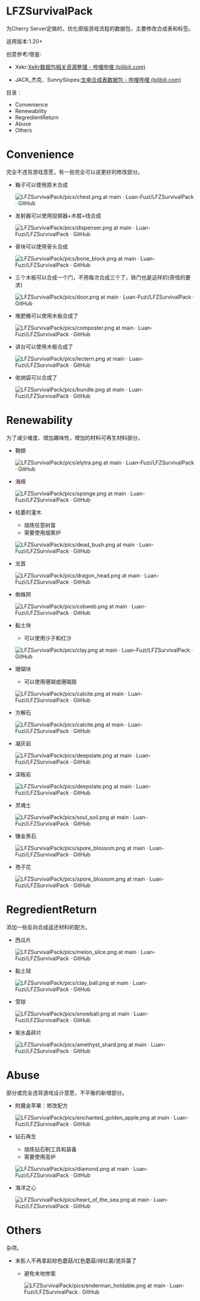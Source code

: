 # LFZSurvivalPack

为Cherry Server定做的，优化原版游戏流程的数据包，主要修改合成表和标签。

适用版本:1.20+

创意参考/借鉴:

+ Xekr:[XeKr数据包相关资源整理 - 哔哩哔哩 (bilibili.com)](https://www.bilibili.com/read/cv12992062)

+ JACK_杰克、SunnySlopes:[生电合成表数据包 - 哔哩哔哩 (bilibili.com)](https://www.bilibili.com/read/cv23925444)

目录：

+ Convenience
+ Renewability
+ RegredientReturn
+ Abuse
+ Others





# Convenience

完全不违背游戏意愿，有一些完全可以说更好的修改部分。



+ 箱子可以使用原木合成

  ![LFZSurvivalPack/pics/chest.png at main · Luan-Fuzi/LFZSurvivalPack · GitHub](https://github.com/Luan-Fuzi/LFZSurvivalPack/blob/main/pics/chest.png)

+ 发射器可以使用投掷器+木棍+线合成

  ![LFZSurvivalPack/pics/dispenser.png at main · Luan-Fuzi/LFZSurvivalPack · GitHub](https://github.com/Luan-Fuzi/LFZSurvivalPack/blob/main/pics/dispenser.png)

+ 骨块可以使用骨头合成

  ![LFZSurvivalPack/pics/bone_block.png at main · Luan-Fuzi/LFZSurvivalPack · GitHub](https://github.com/Luan-Fuzi/LFZSurvivalPack/blob/main/pics/bone_block.png)

+ 三个木板可以合成一个门，不用每次合成三个了，铁门也是这样的(奇怪的要求)

  ![LFZSurvivalPack/pics/door.png at main · Luan-Fuzi/LFZSurvivalPack · GitHub](https://github.com/Luan-Fuzi/LFZSurvivalPack/blob/main/pics/door.png)

+ 堆肥桶可以使用木板合成了

  ![LFZSurvivalPack/pics/composter.png at main · Luan-Fuzi/LFZSurvivalPack · GitHub](https://github.com/Luan-Fuzi/LFZSurvivalPack/blob/main/pics/composter.png)

+ 讲台可以使用木板合成了

  ![LFZSurvivalPack/pics/lectern.png at main · Luan-Fuzi/LFZSurvivalPack · GitHub](https://github.com/Luan-Fuzi/LFZSurvivalPack/blob/main/pics/lectern.png)

+ 收纳袋可以合成了

  ![LFZSurvivalPack/pics/bundle.png at main · Luan-Fuzi/LFZSurvivalPack · GitHub](https://github.com/Luan-Fuzi/LFZSurvivalPack/blob/main/pics/bundle.png)

# Renewability

为了减少难度、增加趣味性，增加的材料可再生材料部分。



+ 鞘翅

  ![LFZSurvivalPack/pics/elytra.png at main · Luan-Fuzi/LFZSurvivalPack · GitHub](https://github.com/Luan-Fuzi/LFZSurvivalPack/blob/main/pics/elytra.png)

+ 海绵

  ![LFZSurvivalPack/pics/sponge.png at main · Luan-Fuzi/LFZSurvivalPack · GitHub](https://github.com/Luan-Fuzi/LFZSurvivalPack/blob/main/pics/sponge.png)

+ 枯萎的灌木

  + 熔炼任意树苗
  + 需要使用烟熏炉

  ![LFZSurvivalPack/pics/dead_bush.png at main · Luan-Fuzi/LFZSurvivalPack · GitHub](https://github.com/Luan-Fuzi/LFZSurvivalPack/blob/main/pics/dead_bush.png)

+ 龙首

  ![LFZSurvivalPack/pics/dragon_head.png at main · Luan-Fuzi/LFZSurvivalPack · GitHub](https://github.com/Luan-Fuzi/LFZSurvivalPack/blob/main/pics/dragon_head.png)

+ 蜘蛛网

  ![LFZSurvivalPack/pics/cobweb.png at main · Luan-Fuzi/LFZSurvivalPack · GitHub](https://github.com/Luan-Fuzi/LFZSurvivalPack/blob/main/pics/cobweb.png)

+ 黏土块

  + 可以使用沙子和红沙

  ![LFZSurvivalPack/pics/clay.png at main · Luan-Fuzi/LFZSurvivalPack · GitHub](https://github.com/Luan-Fuzi/LFZSurvivalPack/blob/main/pics/clay.png)

  

+ 珊瑚块

  + 可以使用珊瑚或珊瑚扇

  ![LFZSurvivalPack/pics/calcite.png at main · Luan-Fuzi/LFZSurvivalPack · GitHub](https://github.com/Luan-Fuzi/LFZSurvivalPack/blob/main/pics/coral_block.png)

+ 方解石

  ![LFZSurvivalPack/pics/calcite.png at main · Luan-Fuzi/LFZSurvivalPack · GitHub](https://github.com/Luan-Fuzi/LFZSurvivalPack/blob/main/pics/calcite.png)

+ 凝灰岩

  ![LFZSurvivalPack/pics/deepslate.png at main · Luan-Fuzi/LFZSurvivalPack · GitHub](https://github.com/Luan-Fuzi/LFZSurvivalPack/blob/main/pics/tuff.png)

+ 深板岩

  ![LFZSurvivalPack/pics/deepslate.png at main · Luan-Fuzi/LFZSurvivalPack · GitHub](https://github.com/Luan-Fuzi/LFZSurvivalPack/blob/main/pics/deepslate.png)

+ 灵魂土

  ![LFZSurvivalPack/pics/soul_soil.png at main · Luan-Fuzi/LFZSurvivalPack · GitHub](https://github.com/Luan-Fuzi/LFZSurvivalPack/blob/main/pics/soul_soil.png)

+ 镶金黑石

  ![LFZSurvivalPack/pics/spore_blossom.png at main · Luan-Fuzi/LFZSurvivalPack · GitHub](https://github.com/Luan-Fuzi/LFZSurvivalPack/blob/main/pics/gilded_blackstone.png)

+ 孢子花

  ![LFZSurvivalPack/pics/spore_blossom.png at main · Luan-Fuzi/LFZSurvivalPack · GitHub](https://github.com/Luan-Fuzi/LFZSurvivalPack/blob/main/pics/spore_blossom.png)



# RegredientReturn

添加一些反向合成返还材料的配方。



+ 西瓜片

  ![LFZSurvivalPack/pics/melon_slice.png at main · Luan-Fuzi/LFZSurvivalPack · GitHub](https://github.com/Luan-Fuzi/LFZSurvivalPack/blob/main/pics/melon_slice.png)

+ 黏土球

  ![LFZSurvivalPack/pics/clay_ball.png at main · Luan-Fuzi/LFZSurvivalPack · GitHub](https://github.com/Luan-Fuzi/LFZSurvivalPack/blob/main/pics/clay_ball.png)

+ 雪球

  ![LFZSurvivalPack/pics/snowball.png at main · Luan-Fuzi/LFZSurvivalPack · GitHub](https://github.com/Luan-Fuzi/LFZSurvivalPack/blob/main/pics/snowball.png)

+ 紫水晶碎片

  ![LFZSurvivalPack/pics/amethyst_shard.png at main · Luan-Fuzi/LFZSurvivalPack · GitHub](https://github.com/Luan-Fuzi/LFZSurvivalPack/blob/main/pics/amethyst_shard.png)

# Abuse

部分或完全违背游戏设计意愿，不平衡的新增部分。



+ 附魔金苹果：修改配方

  ![LFZSurvivalPack/pics/enchanted_golden_apple.png at main · Luan-Fuzi/LFZSurvivalPack · GitHub](https://github.com/Luan-Fuzi/LFZSurvivalPack/blob/main/pics/enchanted_golden_apple.png)

+ 钻石再生

  + 熔炼钻石制工具和装备
  + 需要使用高炉

  ![LFZSurvivalPack/pics/diamond.png at main · Luan-Fuzi/LFZSurvivalPack · GitHub](https://github.com/Luan-Fuzi/LFZSurvivalPack/blob/main/pics/diamond.png)

+ 海洋之心

  ![LFZSurvivalPack/pics/heart_of_the_sea.png at main · Luan-Fuzi/LFZSurvivalPack · GitHub](https://github.com/Luan-Fuzi/LFZSurvivalPack/blob/main/pics/heart_of_the_sea.png)





# Others

杂项。

+ 末影人不再拿起棕色蘑菇/红色蘑菇/绯红菌/诡异菌了
  + 避免末地惨案
  
    ![LFZSurvivalPack/pics/enderman_holdable.png at main · Luan-Fuzi/LFZSurvivalPack · GitHub](https://github.com/Luan-Fuzi/LFZSurvivalPack/blob/main/pics/enderman_holdable.png)